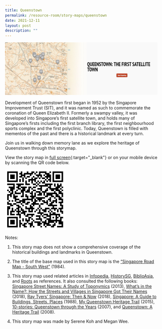 ```yaml
---
title: Queenstown
permalink: /resource-room/story-maps/queenstown
date: 2021-12-11
layout: post
description: ""
---
```

<img src="/images/storymap-image-queenstown.JPG" alt="storymap-image-queenstown"/>

Development of Queenstown first began in 1952 by the Singapore Improvement Trust (SIT), and it was named as such to commemorate the coronation of Queen Elizabeth II. Formerly a swampy valley, it was developed into Singapore’s first satellite town, and holds many of Singapore’s firsts including the first branch library, the first neighbourhood sports complex and the first polyclinic. Today, Queenstown is filled with mementos of the past and there is a historical landmark at every turn. 

Join us in walking down memory lane as we explore the heritage of Queenstown through this storymap.

View the story map in [full screen](https://uploads.knightlab.com/storymapjs/04f5c05311b7e48aadefd0cdd269c308/queenstown/index.html){:target="_blank"} or on your mobile device by scanning the QR code below.

<img src="/images/qr-code-storymap-queenstown-first-satellite-town.png" alt="qr-code-storymap-queenstown-first-satellite-town" style="width:200px;" />

Notes:

1. This story map does not show a comprehensive coverage of the historical buildings and landmarks in Queenstown.

2. The title of the base map used in this story map is the [“Singapore Road Map - South West”](https://www.nas.gov.sg/archivesonline/maps_building_plans/record-details/fb0d2de4-115c-11e3-83d5-0050568939ad) (1984).

3. This story map used related articles in [Infopedia](https://eresources.nlb.gov.sg/infopedia/), [HistorySG](http://eresources.nlb.gov.sg/history), [BiblioAsia](https://www.nlb.gov.sg/Browse/BiblioAsia.aspx), and [Roots](https://www.roots.sg/) as references. It also consulted the following books: [Singapore Street Names: A Study of Toponymics](https://eservice.nlb.gov.sg/item_holding.aspx?bid=200123850) (2013), [What’s in the Name?: How the Streets and Villages in Singapore Got Their Names](https://eservice.nlb.gov.sg/item_holding.aspx?bid=202924449) (2018), [Ray Tyers’ Singapore: Then & Now](https://eservice.nlb.gov.sg/item_holding.aspx?bid=203784837) (2018), [Singapore: A Guide to Buildings, Streets, Places](http://eservice.nlb.gov.sg/item_holding.aspx?bid=4712298) (1988), [My Queenstown Heritage Trail](http://eservice.nlb.gov.sg/item_holding_s.aspx?bid=202271668) (2015), [10-stories: Queenstown through the Years](http://eservice.nlb.gov.sg/item_holding_s.aspx?bid=12949048) (2007), and [Queenstown: A Heritage Trail](http://eservice.nlb.gov.sg/item_holding.aspx?bid=13203462) (2008).
4. This story map was made by Serene Koh and Megan Wee.